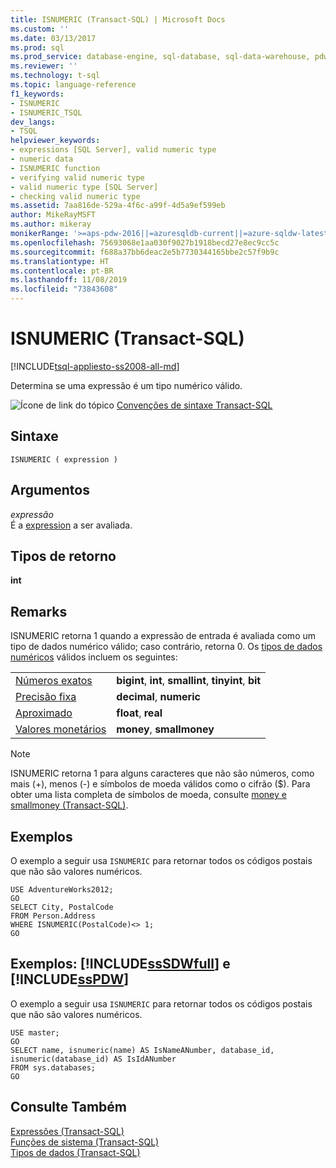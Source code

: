 ```yaml
---
title: ISNUMERIC (Transact-SQL) | Microsoft Docs
ms.custom: ''
ms.date: 03/13/2017
ms.prod: sql
ms.prod_service: database-engine, sql-database, sql-data-warehouse, pdw
ms.reviewer: ''
ms.technology: t-sql
ms.topic: language-reference
f1_keywords:
- ISNUMERIC
- ISNUMERIC_TSQL
dev_langs:
- TSQL
helpviewer_keywords:
- expressions [SQL Server], valid numeric type
- numeric data
- ISNUMERIC function
- verifying valid numeric type
- valid numeric type [SQL Server]
- checking valid numeric type
ms.assetid: 7aa816de-529a-4f6c-a99f-4d5a9ef599eb
author: MikeRayMSFT
ms.author: mikeray
monikerRange: '>=aps-pdw-2016||=azuresqldb-current||=azure-sqldw-latest||>=sql-server-2016||=sqlallproducts-allversions||>=sql-server-linux-2017||=azuresqldb-mi-current'
ms.openlocfilehash: 75693068e1aa030f9027b1918becd27e8ec9cc5c
ms.sourcegitcommit: f688a37bb6deac2e5b7730344165bbe2c57f9b9c
ms.translationtype: HT
ms.contentlocale: pt-BR
ms.lasthandoff: 11/08/2019
ms.locfileid: "73843608"
---
```

# <a name="isnumeric-transact-sql"></a>ISNUMERIC (Transact-SQL)
[!INCLUDE[tsql-appliesto-ss2008-all-md](../../includes/tsql-appliesto-ss2008-all-md.md)]

  Determina se uma expressão é um tipo numérico válido.  
  
 ![Ícone de link do tópico](../../database-engine/configure-windows/media/topic-link.gif "Ícone de link do tópico") [Convenções de sintaxe Transact-SQL](../../t-sql/language-elements/transact-sql-syntax-conventions-transact-sql.md)  
  
## <a name="syntax"></a>Sintaxe  
  
```  
ISNUMERIC ( expression )  
```  
  
## <a name="arguments"></a>Argumentos  
 *expressão*  
 É a [expression](../../t-sql/language-elements/expressions-transact-sql.md) a ser avaliada.  
  
## <a name="return-types"></a>Tipos de retorno  
 **int**  
  
## <a name="remarks"></a>Remarks  
 ISNUMERIC retorna 1 quando a expressão de entrada é avaliada como um tipo de dados numérico válido; caso contrário, retorna 0. Os [tipos de dados numéricos](../../t-sql/data-types/numeric-types.md) válidos incluem os seguintes:  

|||
|-|-|
| [Números exatos](../../t-sql/data-types/int-bigint-smallint-and-tinyint-transact-sql.md) | **bigint**, **int**, **smallint**, **tinyint**, **bit** |
| [Precisão fixa](../../t-sql/data-types/decimal-and-numeric-transact-sql.md) | **decimal**, **numeric** |
| [Aproximado](../../t-sql/data-types/float-and-real-transact-sql.md) | **float**, **real** |
| [Valores monetários](../../t-sql/data-types/money-and-smallmoney-transact-sql.md) | **money**, **smallmoney** |

  
> [!NOTE]  
>  ISNUMERIC retorna 1 para alguns caracteres que não são números, como mais (+), menos (-) e símbolos de moeda válidos como o cifrão ($). Para obter uma lista completa de símbolos de moeda, consulte [money e smallmoney &#40;Transact-SQL&#41;](../../t-sql/data-types/money-and-smallmoney-transact-sql.md).  
  
## <a name="examples"></a>Exemplos  
 O exemplo a seguir usa `ISNUMERIC` para retornar todos os códigos postais que não são valores numéricos.  
  
```  
USE AdventureWorks2012;  
GO  
SELECT City, PostalCode  
FROM Person.Address   
WHERE ISNUMERIC(PostalCode)<> 1;  
GO  
```  
  
## <a name="examples-includesssdwfullincludessssdwfull-mdmd-and-includesspdwincludessspdw-mdmd"></a>Exemplos: [!INCLUDE[ssSDWfull](../../includes/sssdwfull-md.md)] e [!INCLUDE[ssPDW](../../includes/sspdw-md.md)]  
 O exemplo a seguir usa `ISNUMERIC` para retornar todos os códigos postais que não são valores numéricos.  
  
```  
USE master;  
GO  
SELECT name, isnumeric(name) AS IsNameANumber, database_id, isnumeric(database_id) AS IsIdANumber   
FROM sys.databases;  
GO  
```  
  
## <a name="see-also"></a>Consulte Também  
 [Expressões &#40;Transact-SQL&#41;](../../t-sql/language-elements/expressions-transact-sql.md)   
 [Funções de sistema &#40;Transact-SQL&#41;](../../relational-databases/system-functions/system-functions-category-transact-sql.md)   
 [Tipos de dados &#40;Transact-SQL&#41;](../../t-sql/data-types/data-types-transact-sql.md)  
  
  

